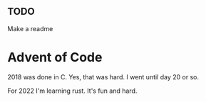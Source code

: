 ## TODO
Make a readme

# Advent of Code
2018 was done in C. Yes, that was hard. I went until day 20 or so.

For 2022 I'm learning rust. It's fun and hard.